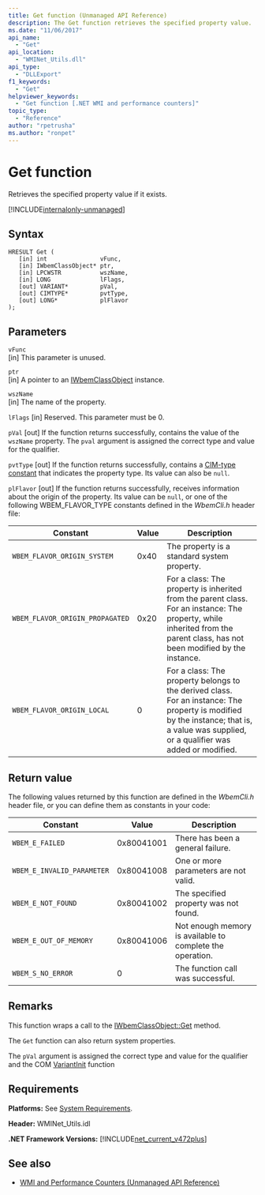 ```yaml
---
title: Get function (Unmanaged API Reference)
description: The Get function retrieves the specified property value.
ms.date: "11/06/2017"
api_name: 
  - "Get"
api_location: 
  - "WMINet_Utils.dll"
api_type: 
  - "DLLExport"
f1_keywords: 
  - "Get"
helpviewer_keywords: 
  - "Get function [.NET WMI and performance counters]"
topic_type: 
  - "Reference"
author: "rpetrusha"
ms.author: "ronpet"
---
```

# Get function
Retrieves the specified property value if it exists.

[!INCLUDE[internalonly-unmanaged](../../../../includes/internalonly-unmanaged.md)]
    
## Syntax  
  
```  
HRESULT Get (
   [in] int               vFunc, 
   [in] IWbemClassObject* ptr, 
   [in] LPCWSTR           wszName,
   [in] LONG              lFlags,
   [out] VARIANT*         pVal,
   [out] CIMTYPE*         pvtType,
   [out] LONG*            plFlavor
); 
```  

## Parameters

`vFunc`  
[in] This parameter is unused.

`ptr`  
[in] A pointer to an [IWbemClassObject](/windows/desktop/api/wbemcli/nn-wbemcli-iwbemclassobject) instance.

`wszName`  
[in] The name of the property.

`lFlags`
[in] Reserved. This parameter must be 0.

`pVal` 
[out] If the function returns successfully, contains the value of the `wszName` property. The `pval` argument is assigned the correct type and value for the qualifier.

`pvtType`
[out] If the function returns successfully, contains a [CIM-type constant](/windows/desktop/api/wbemcli/ne-wbemcli-tag_cimtype_enumeration) that indicates the property type. Its value can also be `null`. 

`plFlavor`
[out] If the function returns successfully, receives information about the origin of the property. Its value can be `null`, or one of the following WBEM_FLAVOR_TYPE constants defined in the *WbemCli.h* header file: 

|Constant  |Value  |Description  |
|---------|---------|---------|
| `WBEM_FLAVOR_ORIGIN_SYSTEM` | 0x40 | The property is a standard system property. |
| `WBEM_FLAVOR_ORIGIN_PROPAGATED` | 0x20 | For a class: The property is inherited from the parent class. </br> For an instance: The property, while inherited from the parent class, has not been modified by the instance.  |
| `WBEM_FLAVOR_ORIGIN_LOCAL` | 0 | For a class: The property belongs to the derived class. </br> For an instance: The property is modified by the instance; that is, a value was supplied, or a qualifier was added or modified. |

## Return value

The following values returned by this function are defined in the *WbemCli.h* header file, or you can define them as constants in your code:

|Constant  |Value  |Description  |
|---------|---------|---------|
|`WBEM_E_FAILED` | 0x80041001 | There has been a general failure. |
|`WBEM_E_INVALID_PARAMETER` | 0x80041008 | One or more parameters are not valid. |
|`WBEM_E_NOT_FOUND` | 0x80041002 | The specified property was not found. |
|`WBEM_E_OUT_OF_MEMORY` | 0x80041006 | Not enough memory is available to complete the operation. |
|`WBEM_S_NO_ERROR` | 0 | The function call was successful.  |
  
## Remarks

This function wraps a call to the [IWbemClassObject::Get](/windows/desktop/api/wbemcli/nf-wbemcli-iwbemclassobject-get) method.

The `Get` function can also return system properties.

The `pVal` argument is assigned the correct type and value for the qualifier and the COM [VariantInit](https://docs.microsoft.com/previous-versions/windows/desktop/api/oleauto/nf-oleauto-variantinit) function

## Requirements  
 **Platforms:** See [System Requirements](../../../../docs/framework/get-started/system-requirements.md).  
  
 **Header:** WMINet_Utils.idl  
  
 **.NET Framework Versions:** [!INCLUDE[net_current_v472plus](../../../../includes/net-current-v472plus.md)]  
  
## See also
- [WMI and Performance Counters (Unmanaged API Reference)](index.md)
